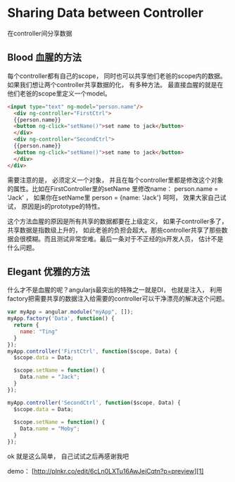 # Sharing Data between Controller

在controller间分享数据

## Blood 血腥的方法

每个controller都有自己的scope， 同时也可以共享他们老爸的scope内的数据。如果我们想让两个controller共享数据的化， 有多种方法。 最直接血腥的就是在他们老爸的scope里定义一个model。

```html
<input type="text" ng-model="person.name"/>
  <div ng-controller="FirstCtrl">
  {{person.name}}
  <button ng-click="setName()">set name to jack</button>
  </div>
  <div ng-controller="SecondCtrl">
  {{person.name}}
  <button ng-click="setName()">set name to jack</button>
  </div>
</div>
```

需要注意的是， 必须定义一个对象， 并且在每个controller里都是修改这个对象的属性。比如在FirstController里的setName 里修改name： person.name = 'Jack' ， 如果你在setName里 person = {name: 'Jack'} 呵呵， 效果大家自己试试， 原因是js的prototype的特性。


这个方法血腥的原因是所有共享的数据都要在上级定义， 如果子controller多了， 共享数据是指数级上升的， 如此老爸的负担会超大。那些controller共享了那些数据会很模糊。而且测试非常空难。最后一条对于不正经的js开发人员， 估计不是什么问题。

## Elegant 优雅的方法

什么才不是血腥的呢？angularjs最突出的特殊之一就是DI， 也就是注入， 利用factory把需要共享的数据注入给需要的controller可以干净漂亮的解决这个问题。

``` js
var myApp = angular.module("myApp", []);
myApp.factory('Data', function() {
  return {
    name: "Ting"
  }
});
myApp.controller('FirstCtrl', function($scope, Data) {
  $scope.data = Data;

  $scope.setName = function() {
    Data.name = "Jack";
  }
});

myApp.controller('SecondCtrl', function($scope, Data) {
  $scope.data = Data;
  
  $scope.setName = function() {
    Data.name = "Moby";
  }
});
```

ok
就是这么简单， 自己试试之后再感谢我吧

demo： [http://plnkr.co/edit/6cLn0LXTu16AwJeiCqtn?p=preview][1]


  [1]: http://plnkr.co/edit/6cLn0LXTu16AwJeiCqtn?p=preview
